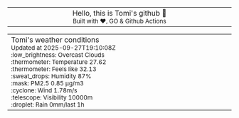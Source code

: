 
<div align="center">
<table>
<tbody>
<td align="center">
<img width="2000" height="0"><br>
Hello, this is Tomi's github 👋<br>
<sup>Built with ❤️, GO & Github Actions</sup><br>
<img width="2000" height="0">
</td>
</tbody>
</table>
</div>
<table>
<tbody>
<td align="left">
<img width="2000" height="0"><br>
Tomi's weather conditions<br>
<sup>Updated at 2025-09-27T19:10:08Z</sup><br>
<sup>:low_brightness: Overcast Clouds</sup><br>
<sup>:thermometer: Temperature 27.62 </sup><br>
<sup>:thermometer: Feels like 32.13</sup><br>
<sup>:sweat_drops: Humidity 87%</sup><br>
<sup>:mask: PM2.5 0.85 μg/m3</sup><br>
<sup>:cyclone: Wind 1.78m/s </sup><br>
<sup>:telescope: Visibility 10000m </sup><br>
<sup>:droplet: Rain 0mm/last 1h </sup><br>
<img width="2000" height="0">
</td>
<td align="left">
<img width="2000" height="0"><br>
<br>
<img width="2000" height="0">
</td>
</tbody>
</table>
</div>
    